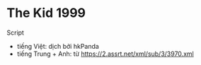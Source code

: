 # The Kid 1999

Script 

- tiếng Việt: dịch bởi hkPanda
- tiếng Trung + Anh: từ https://2.assrt.net/xml/sub/3/3970.xml
